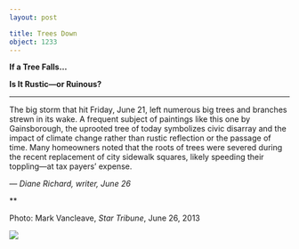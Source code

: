 ```yaml
---
layout: post

title: Trees Down
object: 1233
---
```

**If a Tree Falls…**

**Is It Rustic—or Ruinous?**

****

The big storm that hit Friday, June 21, left numerous big trees and branches strewn in its wake. A frequent subject of paintings like this one by Gainsborough, the uprooted tree of today symbolizes civic disarray and the impact of climate change rather than rustic reflection or the passage of time. Many homeowners noted that the roots of trees were severed during the recent replacement of city sidewalk squares, likely speeding their toppling—at tax payers’ expense.

*—* *Diane Richard, writer, June 26*

**

Photo: Mark Vancleave, *Star Tribune*, June 26, 2013

![]({{siteurl.base}}/images/NewsFlash_Richard_Trees6.26-1.jpeg)
